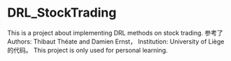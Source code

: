 # DRL_StockTrading
This is a project about implementing DRL methods on stock trading. 
参考了Authors: Thibaut Théate and Damien Ernst， Institution: University of Liège的代码。
This project is only used for personal learning. 
